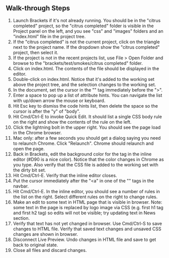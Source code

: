 ## Walk-through Steps

1. Launch Brackets if it's not already running. You should be in the "citrus completed" project, so the "citrus completed" folder is visible in the Project panel on the left, and you see "css" and "images" folders and an "index.html" file in the project tree.
2. If the "citrus completed" is not the current project, click on the triangle next to the project name. If the dropdown show the "citrus completed" project, then select it.
3. If the project is not in the recent projects list, use File > Open Folder and browse to the "brackets/test/smokes/citrus completed" folder. 
4. Click on index.html. The contents of the file should be displayed in the editor.
5. Double-click on index.html. Notice that it's added to the working set above the project tree, and the selection changes to the working set.
6. In the document, set the cursor in the "<body>" tag immediately before the ">".
7. Enter a space to pop up a list of attribute hints. You can navigate the list with up/down arrow the mouse or keyboard.
8. Hit Esc key to dismiss the code hints list, then delete the space so the cursor is after the "y" of "body".
9. Hit Cmd/Ctrl-E to invoke Quick Edit. It should list a single CSS body rule on the right and show the contents of the rule on the left.
10. Click the lightning bolt in the upper right. You should see the page load in the Chrome browser.
11. Mac only: after a few seconds you should get a dialog saying you need to relaunch Chrome. Click "Relaunch". Chrome should relaunch and open the page.
12. Back in Brackets, edit the background color for the <body> tag in the inline editor (#D90 is a nice color). Notice that the color changes in Chrome as you type. Also verify that the CSS file is added to the working set with the dirty bit set.
13. Hit Cmd/Ctrl-E. Verify that the inline editor closes.
14. Put the cursor immediately after the "<a" in one of the "<a>" tags in the navbar.
15. Hit Cmd/Ctrl-E. In the inline editor, you should see a number of rules in the list on the right. Select different rules on the right to change rules.
16. Make an edit to some text in HTML page that is visible in browser. Note: some text in the page is replaced by logo image via CSS (e.g. first h1 tag and first h2 tag) so edits will not be visible; try updating text in News section.
17. Verify that text has not yet changed in browser. Use Cmd/Ctrl-S to save changes to HTML file. Verify that saved text changes and unsaved CSS changes are shown in browser.
18. Disconnect Live Preview. Undo changes in HTML file and save to get back to original state.
19. Close all files and discard changes.
